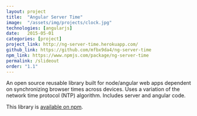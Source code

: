 ```yaml
---
layout: project
title:  "Angular Server Time"
image:  "/assets/img/projects/clock.jpg"
technologies: [angularjs]
date:   2015-05-01
categories: [project]
project_link: http://ng-server-time.herokuapp.com/
github_link: https://github.com/mfbx9da4/ng-server-time
npm_link: https://www.npmjs.com/package/ng-server-time
permalink: /slideout
order: "1.1"
---
```


An open source reusable library built for node/angular web apps dependent on synchronizing browser times across devices. Uses a variation of the network time protocol (NTP) algorithm. Includes server and angular code.


This library is [available on npm](https://www.npmjs.com/package/ng-server-time).  
